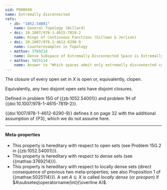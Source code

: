 ```yaml
---
uid: P000049
name: Extremally disconnected
refs:
  - zb: "1052.54001"
    name: General Topology (Willard)
  - doi: 10.1007/978-1-4615-7819-2
    name: Rings of Continuous Functions (Gillman & Jerison)
  - doi: 10.1007/978-1-4612-6290-9
    name: Counterexamples in Topology
  - mathse: 3769214
    name: Dense Subspace of Extremally Disconnected Space is Extremally Disconnected
  - mathse: 5025114
    name: Answer to "Which spaces admit only extremally disconnected compactifications?"
---
```


The closure of every open set in $X$ is open or, equivalently, clopen.

Equivalently, any two disjoint open sets have disjoint closures.

Defined in problem 15G of {{zb:1052.54001}} and problem 1H of {{doi:10.1007/978-1-4615-7819-2}}.

{{doi:1007/978-1-4612-6290-9}} defines it on page 32 with the additional assumption of {P3}, which we do not assume here.

----
#### Meta-properties

- This property is hereditary with respect to open sets (see Problem 15G.2 in {{zb:1052.54001}}).
- This property is hereditary with respect to dense sets (see {{mathse:3769214}}).
- This property is hereditary with respect to locally dense sets (direct consequence of previous two meta-properties; see also Proposition 1 of {{mathse:5025114}}).
A set $A\subseteq X$ is called *locally dense* (or *preopen*)
if $A\subseteq\operatorname{int}(\overline A)$.
